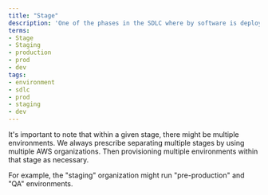 ```yaml
---
title: "Stage"
description: 'One of the phases in the SDLC where by software is deployed to an environment. Common stages are “Production”, “Staging”, “QA” or “Development”'
terms:
- Stage
- Staging
- production
- prod
- dev
tags:
- environment
- sdlc
- prod
- staging
- dev
---
```


It's important to note that within a given stage, there might be multiple environments. We always prescribe separating multiple stages by using multiple AWS organizations. Then provisioning multiple environments within that stage as necessary.

For example, the "staging" organization might run "pre-production" and "QA" environments.
